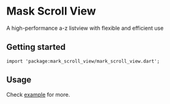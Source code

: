 # Mask Scroll View

A high-performance a-z listview with flexible and efficient use

## Getting started

`import 'package:mark_scroll_view/mark_scroll_view.dart';`

## Usage

Check [example](https://github.com/Dabbit-Chan/mark_scroll_view/tree/master/example) for more.